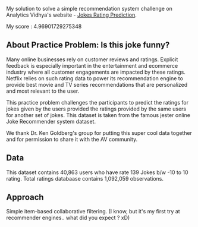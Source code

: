 My solution to solve a simple recommendation system challenge on Analytics Vidhya's website - [Jokes Rating Prediction](https://datahack.analyticsvidhya.com/contest/jester-practice-problem/).

My score : 4.96901729275348

## About Practice Problem: Is this joke funny?
Many online businesses rely on customer reviews and ratings. Explicit feedback is especially important in the entertainment and ecommerce industry where all customer engagements are impacted by these ratings. Netflix relies on such rating data to power its recommendation engine to provide best movie and TV series recommendations that are personalized and most relevant to the user.

This practice problem challenges the participants to predict the ratings for jokes given by the users provided the ratings provided by the same users for another set of jokes. This dataset is taken from the famous jester online Joke Recommender system dataset.

We thank Dr. Ken Goldberg's group for putting this super cool data together and for permission to share it with the AV community.

## Data
This dataset contains 40,863 users who have rate 139 Jokes b/w -10 to 10 rating. Total ratings databaase contains 1,092,059 observations.

## Approach
Simple item-based collaborative filtering. (I know, but it's my first try at recommender engines.. what did you expect ? xD)